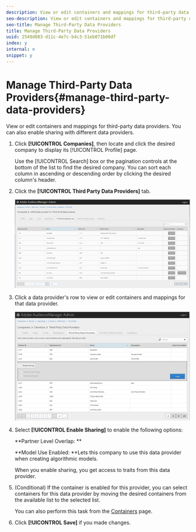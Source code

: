 ```yaml
---
description: View or edit containers and mappings for third-party data providers. You can also enable sharing with different data providers.
seo-description: View or edit containers and mappings for third-party data providers. You can also enable sharing with different data providers.
seo-title: Manage Third-Party Data Providers
title: Manage Third-Party Data Providers
uuid: 2549d083-d11c-4e7c-b4c3-51eb071b08df
index: y
internal: n
snippet: y
---
```


# Manage Third-Party Data Providers{#manage-third-party-data-providers}

View or edit containers and mappings for third-party data providers. You can also enable sharing with different data providers.

1. Click **[!UICONTROL Companies]**, then locate and click the desired company to display its [!UICONTROL Profile] page.

   Use the [!UICONTROL Search] box or the pagination controls at the bottom of the list to find the desired company. You can sort each column in ascending or descending order by clicking the desired column's header. 
1. Click the **[!UICONTROL Third Party Data Providers]** tab.

   ![](assets/third_party_providers.png)

1. Click a data provider's row to view or edit containers and mappings for that data provider.

   ![Step Result](assets/third_party_providers_edit.png)

1. Select **[!UICONTROL Enable Sharing]** to enable the following options:

   **Partner Level Overlap: **

   **Model Use Enabled: **Lets this company to use this data provider when creating algorithmic models.

   When you enable sharing, you get access to traits from this data provider. 
1. (Conditional) If the container is enabled for this provider, you can select containers for this data provider by moving the desired containers from the available list to the selected list.

   You can also perform this task from the [Containers](../companies/admin-manage-containers.md#task_61DB5CEECC5049DD8D059C642AC3F967) page. 
1. Click **[!UICONTROL Save]** if you made changes.
